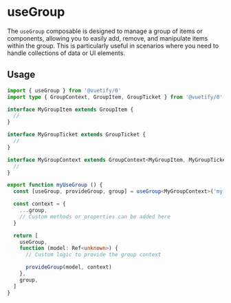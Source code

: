 # useGroup

The `useGroup` composable is designed to manage a group of items or components, allowing you to easily add, remove, and manipulate items within the group. This is particularly useful in scenarios where you need to handle collections of data or UI elements.

## Usage

```ts
import { useGroup } from '@vuetify/0'
import type { GroupContext, GroupItem, GroupTicket } from '@vuetify/0'

interface MyGroupItem extends GroupItem {
  //
}

interface MyGroupTicket extends GroupTicket {
  //
}

interface MyGroupContext extends GroupContext<MyGroupItem, MyGroupTicket> {
  //
}

export function myUseGroup () {
  const [useGroup, provideGroup, group] = useGroup<MyGroupContext>('my-group')

  const context = {
    ...group,
    // Custom methods or properties can be added here
  }

  return [
    useGroup,
    function (model: Ref<unknown>) {
      // Custom logic to provide the group context

      provideGroup(model, context)
    },
    group,
  ]
}
```
